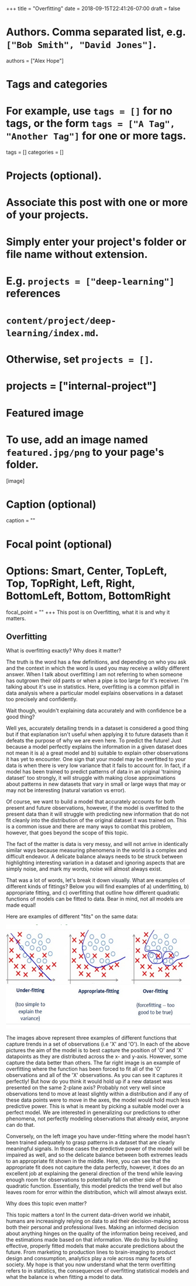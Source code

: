 +++
title = "Overfitting"
date = 2018-09-15T22:41:26-07:00
draft = false

# Authors. Comma separated list, e.g. `["Bob Smith", "David Jones"]`.
authors = ["Alex Hope"]

# Tags and categories
# For example, use `tags = []` for no tags, or the form `tags = ["A Tag", "Another Tag"]` for one or more tags.
tags = []
categories = []

# Projects (optional).
#   Associate this post with one or more of your projects.
#   Simply enter your project's folder or file name without extension.
#   E.g. `projects = ["deep-learning"]` references
#   `content/project/deep-learning/index.md`.
#   Otherwise, set `projects = []`.
# projects = ["internal-project"]

# Featured image
# To use, add an image named `featured.jpg/png` to your page's folder.
[image]
  # Caption (optional)
  caption = ""

  # Focal point (optional)
  # Options: Smart, Center, TopLeft, Top, TopRight, Left, Right, BottomLeft, Bottom, BottomRight
  focal_point = ""
+++
This post is on Overfitting, what it is and why it matters. <!--more-->

## **Overfitting**

What is overfitting exactly? Why does it matter?

The truth is the word has a few definitions, and depending on who you ask and the context in which the word is used you may receive a wildly different answer. When I talk about overfitting I am not referring to when someone has outgrown their old pants or when a pipe is too large for it's receiver. I'm talking about it's use in statistics. Here, overfitting is a common pitfall in data analysis where a particular model explains observations in a dataset too precisely and confidently.

Wait though, wouldn't explaining data accurately and with confidence be a good thing?

Well yes, accurately detailing trends in a dataset is considered a good thing but if that explanation isn't useful when applying it to future datasets than it defeats the purpose of why we are even here. To predict the future! Just because a model perfectly explains the information in a given dataset does not mean it is a) a great model and b) suitable to explain other observations it has yet to encounter. One sign that your model may be overfitted to your data is when there is very low variance that it fails to account for. In fact, if a model has been trained to predict patterns of data in an original 'training dataset' too strongly, it will struggle with making close approximations about patterns in new datasets that vary in small or large ways that may or may not be interesting (natural variation vs error).

Of course, we want to build a model that accurately accounts for both present and future observations, however, if the model is overfitted to the present data than it will struggle with predicting new information that do not fit cleanly into the distribution of the original dataset it was trained on. This is a common issue and there are many ways to combat this problem, however, that goes beyond the scope of this topic.

The fact of the matter is data is very messy, and will not arrive in identically similar ways because measuring phenomena in the world is a complex and difficult endeavor. A delicate balance always needs to be struck between highlighting interesting variation in a dataset and ignoring aspects that are simply noise, and mark my words, noise will almost always exist.

That was a lot of words, let's break it down visually. What are examples of different kinds of fittings?
Below you will find examples of a) underfitting, b) appropriate fitting, and c) overfitting that outline how different quadratic functions of models can be fitted to data. Bear in mind, not all models are made equal!

Here are examples of different "fits" on the same data:

![](fittings.png)

The images above represent three examples of different functions that capture trends in a set of observations (i.e 'X' and 'O'). In each of the above pictures the aim of the model is to best capture the position of 'O' and 'X' datapoints as they are distributed across the x- and y-axis. However, some capture the data better than others.
The far right image is an example of overfitting where the function has been forced to fit all of the 'O' observations and all of the 'X' observations. As you can see it captures it perfectly! But how do you think it would hold up if a new dataset was presented on the same 2-plane axis? Probably not very well since observations tend to move at least slightly within a distribution and if any of these data points were to move in the axes, the model would hold much less predictive power. This is what is meant by picking a suitable model over a perfect model. We are interested in generalizing our predictions to other phenomena, not perfectly modeling observations that already exist, anyone can do that.

Conversely, on the left image you have under-fitting where the model hasn't been trained adequately to grasp patterns in a dataset that are clearly meaningful signals. In those cases the predictive power of the model will be impaired as well, and so the delicate balance between both extremes leads to an appropriate fit shown in the middle. Here, you can see that the appropriate fit does not capture the data perfectly, however, it does do an excellent job at explaining the general direction of the trend while leaving enough room for observations to potentially fall on either side of the quadratic function. Essentially, this model predicts the trend well but also leaves room for error within the distribution, which will almost always exist.

Why does this topic even matter?

This topic matters a ton! In the current data-driven world we inhabit, humans are increasingly relying on data to aid their decision-making across both their personal and professional lives. Making an informed decision about anything hinges on the quality of the information being received, and the estimations made based on that information. We do this by building effective, properly fitted models that make accurate predictions about the future. From marketing to production lines to brain-imaging to product design and consumption, analytics play a role across many facets of society. My hope is that you now understand what the term overfitting refers to in statistics, the consequences of overfitting statistical models and what the balance is when fitting a model to data.
